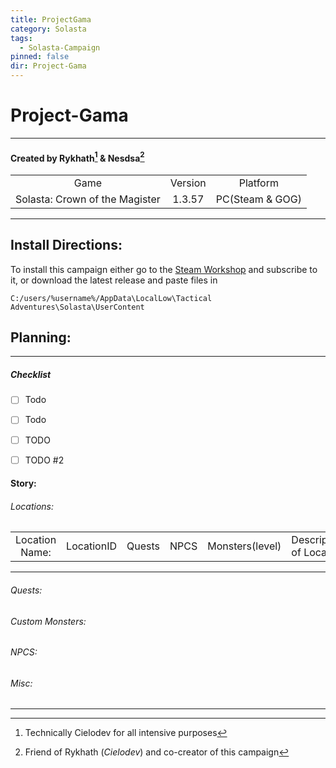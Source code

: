 ```yaml
---
title: ProjectGama
category: Solasta
tags: 
  - Solasta-Campaign
pinned: false
dir: Project-Gama
---
```

# Project-Gama
---
#### Created by Rykhath[^rykhath] & Nesdsa[^nesdsa]
[^rykhath]: Technically Cielodev for all intensive purposes
[^nesdsa]: Friend of Rykhath (*Cielodev*) and co-creator of this campaign

|                                |         |                 |
|:------------------------------:|:-------:|:---------------:|
| Game                           | Version | Platform        |
| Solasta: Crown of the Magister | 1.3.57  | PC(Steam & GOG) |

---

## Install Directions:
To install this campaign either go to the [Steam Workshop](LinktoWorkshop) and subscribe to it, or download the latest release and paste files in
```
C:/users/%username%/AppData\LocalLow\Tactical Adventures\Solasta\UserContent
```


## Planning:
---

##### Checklist
* [ ] Todo
* [ ] Todo
* [ ] TODO
* [ ] TODO #2



#### Story:





###### Locations:

|                |            |        |      |                 |                         |                  |               |
|:--------------:|:----------:|--------|------|-----------------|-------------------------|:----------------:|:-------------:|
| Location Name: | LocationID | Quests | NPCS | Monsters(level) | Description of Location | Difficulty Level | Optional Area |

---

###### Quests:


###### Custom Monsters:


###### NPCS:

###### Misc:



----

